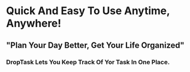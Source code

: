 # Quick And Easy To Use Anytime, Anywhere!
## "Plan Your Day Better, Get Your Life Organized"
### DropTask Lets You Keep Track Of Yor Task In One Place.
